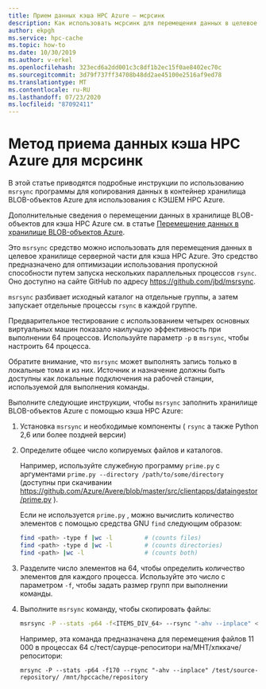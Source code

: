 ```yaml
---
title: Прием данных кэша HPC Azure — мсрсинк
description: Как использовать мсрсинк для перемещения данных в целевое хранилище BLOB-объектов в кэше HPC Azure
author: ekpgh
ms.service: hpc-cache
ms.topic: how-to
ms.date: 10/30/2019
ms.author: v-erkel
ms.openlocfilehash: 323ecd6a2dd001c3c8df1b2ec15f0ae8402ec70c
ms.sourcegitcommit: 3d79f737ff34708b48dd2ae45100e2516af9ed78
ms.translationtype: MT
ms.contentlocale: ru-RU
ms.lasthandoff: 07/23/2020
ms.locfileid: "87092411"
---
```

# <a name="azure-hpc-cache-data-ingest---msrsync-method"></a>Метод приема данных кэша HPC Azure для мсрсинк

В этой статье приводятся подробные инструкции по использованию ``msrsync`` программы для копирования данных в контейнер хранилища BLOB-объектов Azure для использования с КЭШЕМ HPC Azure.

Дополнительные сведения о перемещении данных в хранилище BLOB-объектов для кэша HPC Azure см. в статье [Перемещение данных в хранилище BLOB-объектов Azure](hpc-cache-ingest.md).

Это ``msrsync`` средство можно использовать для перемещения данных в целевое хранилище серверной части для кэша HPC Azure. Это средство предназначено для оптимизации использования пропускной способности путем запуска нескольких параллельных процессов ``rsync``. Оно доступно на сайте GitHub по адресу https://github.com/jbd/msrsync.

``msrsync`` разбивает исходный каталог на отдельные группы, а затем запускает отдельные процессы ``rsync`` в каждой группе.

Предварительное тестирование с использованием четырех основных виртуальных машин показало наилучшую эффективность при выполнении 64 процессов. Используйте параметр ``-p`` в ``msrsync``, чтобы настроить 64 процесса.

Обратите внимание, что ``msrsync`` может выполнять запись только в локальные тома и из них. Источник и назначение должны быть доступны как локальные подключения на рабочей станции, используемой для выполнения команды.

Выполните следующие инструкции, чтобы ``msrsync`` заполнить хранилище BLOB-объектов Azure с помощью кэша HPC Azure:

1. Установка ``msrsync`` и необходимые компоненты ( ``rsync`` а также Python 2,6 или более поздней версии)
1. Определите общее число копируемых файлов и каталогов.

   Например, используйте служебную программу ``prime.py`` с аргументами ```prime.py --directory /path/to/some/directory``` (доступны при скачивании <https://github.com/Azure/Avere/blob/master/src/clientapps/dataingestor/prime.py> ).

   Если не используется ``prime.py`` , можно вычислить количество элементов с помощью средства GNU ``find`` следующим образом:

   ```bash
   find <path> -type f |wc -l         # (counts files)
   find <path> -type d |wc -l         # (counts directories)
   find <path> |wc -l                 # (counts both)
   ```

1. Разделите число элементов на 64, чтобы определить количество элементов для каждого процесса. Используйте это число с параметром ``-f``, чтобы задать размер групп при выполнении команды.

1. Выполните ``msrsync`` команду, чтобы скопировать файлы:

   ```bash
   msrsync -P --stats -p64 -f<ITEMS_DIV_64> --rsync "-ahv --inplace" <SOURCE_PATH> <DESTINATION_PATH>
   ```

   Например, эта команда предназначена для перемещения файлов 11 000 в процессах 64 с/тест/саурце-репоситори на/МНТ/хпккаче/репоситори:

   ``mrsync -P --stats -p64 -f170 --rsync "-ahv --inplace" /test/source-repository/ /mnt/hpccache/repository``
